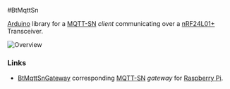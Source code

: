 #BtMqttSn

[Arduino][Arduino] library for a [MQTT-SN][MQTT-SN] *client* communicating over a [nRF24L01+][nRF24] Transceiver.


![Overview](http://bittailor.ch/res/MQTT-SN%20Overview.png "Overview")


### Links
 - [BtMqttSnGateway][BtMqttSnGateway] corresponding [MQTT-SN][MQTT-SN]  *gateway* for [Raspberry Pi][RasPi].


[Arduino]: http://arduino.cc "Arduino"
[MQTT-SN]: http://mqtt.org/new/wp-content/uploads/2009/06/MQTT-SN_spec_v1.2.pdf "MQTT-SN"
[nRF24]: http://www.nordicsemi.com/eng/Products/2.4GHz-RF/nRF24L01P "nRF24L01+"
[BtMqttSnGateway]: https://github.com/bittailor/BtEmbedded "BtMqttSnGateway"
[RasPi]: http://www.raspberrypi.org/ "Raspberry Pi"
